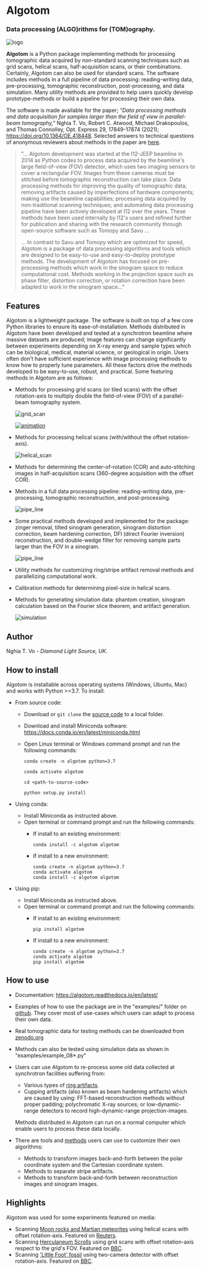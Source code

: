 # Algotom
### Data processing (**ALGO**)rithms for (**TOM**)ography.

![logo](https://github.com/algotom/algotom/raw/master/figs/readme/logo2.png)

**Algotom** is a Python package implementing methods for processing tomographic
data acquired by non-standard scanning techniques such as grid scans, helical 
scans, half-acquisition scans, or their combinations. Certainly, Algotom can 
also be used for standard scans. The software includes methods in a full 
pipeline of data processing: reading-writing data, pre-processing, tomographic 
reconstruction, post-processing, and data simulation. Many utility methods are 
provided to help users quickly develop prototype-methods or build a pipeline for
processing their own data.

The software is made available for the paper; *"Data processing methods and data 
acquisition for samples larger than the field of view in parallel-beam tomography,"*
Nghia T. Vo, Robert C. Atwood, Michael Drakopoulos, and Thomas Connolley, Opt. 
Express 29, 17849-17874 (2021); https://doi.org/10.1364/OE.418448. Selected
answers to technical questions of anonymous reviewers about methods in the paper
are [here](https://www.researchgate.net/profile/Nghia-T-Vo/publication/351559034_Selected_replies_to_technical_questions_from_reviewerspdf/data/609d2c69a6fdcc9aa7e697ea/Selected-replies-to-technical-questions-from-reviewers.pdf).     

> "... Algotom development was started at the I12-JEEP beamline in 2014 as Python
> codes to process data acquired by the beamline's large field-of-view (FOV) detector, 
> which uses two imaging sensors to cover a rectangular FOV. Images from these 
> cameras must be stitched before tomographic reconstruction can take place. 
> Data processing methods for improving the quality of tomographic data; 
> removing artifacts caused by imperfections of hardware components; 
> making use the beamline capabilities; processing data acquired by non-traditional
> scanning techniques; and automating data processing pipeline have been actively
> developed at I12 over the years. These methods have been used internally by I12's
> users and refined further for publication and sharing with the research community
> through open-source software such as Tomopy and Savu ...
> 
> ... In contrast to Savu and Tomopy which are optimized for speed, Algotom is a 
> package of data processing algorithms and tools which are designed to be 
> easy-to-use and easy-to-deploy prototype methods. The development of Algotom 
> has focused on pre-processing methods which work in the sinogram space to 
> reduce computational cost. Methods working in the projection space such as 
> phase filter, distortion correction, or rotation correction have been adapted 
> to work in the sinogram space..." 

Features
--------
Algotom is a lightweight package. The software is built on top of a few core
Python libraries to ensure its ease-of-installation. Methods distributed in 
Algotom have been developed and tested at a synchrotron beamline where massive
datasets are produced; image features can change significantly between 
experiments depending on X-ray energy and sample types which can be biological, 
medical, material science, or geological in origin. Users often don't have 
sufficient experience with image processing methods to know how to properly 
tune parameters. All these factors drive the methods developed to be 
easy-to-use, robust, and practical. Some featuring methods in Algotom are as 
follows:
- Methods for processing grid scans (or tiled scans) with the offset rotation-axis 
  to multiply double the field-of-view (FOV) of a parallel-beam tomography system.
  
  ![grid_scan](https://github.com/algotom/algotom/raw/master/figs/readme/grid_scan.jpg)
 
  [![animation](https://github.com/algotom/algotom/raw/master/figs/readme/thumbnail.png)](https://www.youtube.com/watch?v=CNRGutasp0c)
  
- Methods for processing helical scans (with/without the offset rotation-axis).
  
  ![helical_scan](https://github.com/algotom/algotom/raw/master/figs/readme/helical_scan.jpg)

- Methods for determining the center-of-rotation (COR) and auto-stitching images 
  in half-acquisition scans (360-degree acquisition with the offset COR).
  
- Methods in a full data processing pipeline: reading-writing data, 
  pre-processing, tomographic reconstruction, and post-processing.
  
  ![pipe_line](https://github.com/algotom/algotom/raw/master/figs/readme/data_processing_space.png) 

- Some practical methods developed and implemented for the package:
  zinger removal, tilted sinogram generation, sinogram distortion correction, 
  beam hardening correction, DFI (direct Fourier inversion) reconstruction, 
  and double-wedge filter for removing sample parts larger than the FOV in
  a sinogram.
  
  ![pipe_line](https://github.com/algotom/algotom/raw/master/figs/readme/double_wedge_filter.jpg)
  
- Utility methods for customizing ring/stripe artifact removal methods and 
  parallelizing computational work.
- Calibration methods for determining pixel-size in helical scans.
- Methods for generating simulation data: phantom creation, sinogram calculation
  based on the Fourier slice theorem, and artifact generation.
  
  ![simulation](https://github.com/algotom/algotom/raw/master/figs/readme/simulation.png)

Author
------

Nghia T. Vo - *Diamond Light Source, UK.*  

How to install
--------------
Algotom is installable across operating systems (Windows, Ubuntu, Mac) and 
works with Python >=3.7. To install:
- From source code:
  + Download or `git clone` the [source code](https://github.com/algotom/algotom) to a local folder.
  + Download and install Miniconda software: https://docs.conda.io/en/latest/miniconda.html
  + Open Linux terminal or Windows command prompt and run the following commands:
      
      `conda create -n algotom python=3.7`
      
      `conda activate algotom`
      
      `cd <path-to-source-code>`
      
      `python setup.py install`
- Using conda:
  + Install Miniconda as instructed above.
  + Open terminal or command prompt and run the following commands:
    * If install to an existing environment:
    
      `conda install -c algotom algotom`
    * If install to a new environment:
      ```commandline
      conda create -n algotom python=3.7
      conda activate algotom
      conda install -c algotom algotom
      ```

- Using pip:
  + Install Miniconda as instructed above.
  + Open terminal or command prompt and run the following commands:
    * If install to an existing environment:  
      
      `pip install algotom`
    * If install to a new environment:
      ```commandline
      conda create -n algotom python=3.7
      conda activate algotom
      pip install algotom
      ```

 How to use
----------
- Documentation: https://algotom.readthedocs.io/en/latest/
- Examples of how to use the package are in the "examples/" folder on [github](https://github.com/algotom/algotom). 
  They cover most of use-cases which users can adapt to process their own data.
- Real tomographic data for testing methods can be downloaded from [zenodo.org](https://www.zenodo.org/search?page=1&size=20&q=tomographic%20data%20nghia%20vo&type=dataset)
- Methods can also be tested using simulation data as shown in "examples/example_08*.py"
- Users can use Algotom to re-process some old data collected at synchrotron facilities suffering from:
  + Various types of [ring artifacts](https://sarepy.readthedocs.io/). 
  + Cupping artifacts (also known as beam hardening artifacts) which 
    are caused by using: FFT-based reconstruction methods without proper padding; 
    polychromatic X-ray sources; or low-dynamic-range detectors to record 
    high-dynamic-range projection-images.       
  
  Methods distributed in Algotom can run on a normal computer which enable users
  to process these data locally. 
- There are tools and [methods](https://sarepy.readthedocs.io/toc/section5.html) users can use to customize their own algorithms:
  + Methods to transform images back-and-forth between the polar coordinate 
    system and the Cartesian coordinate system.
  + Methods to separate stripe artifacts.
  + Methods to transform back-and-forth between reconstruction images and 
    sinogram images.
 
Highlights
-----------

Algotom was used for some experiments featured on media:
- Scanning [Moon rocks and Martian meteorites](https://www.diamond.ac.uk/Home/News/LatestNews/2019/17-07-2019.html) 
  using helical scans with offset rotation-axis. Featured on [Reuters](https://www.reuters.com/article/idUKKCN1UC16V?edition-redirect=uk).
- Scanning [Herculaneum Scrolls](https://www.diamond.ac.uk/Home/News/LatestNews/2019/03-10-2019.html) 
  using grid scans with offset rotation-axis respect to the grid's FOV. Featured on [BBC](https://www.bbc.co.uk/news/av/uk-england-oxfordshire-49926789).
- Scanning ['Little Foot' fossil](https://www.diamond.ac.uk/Home/News/LatestNews/2021/02-03-21.html) 
  using two-camera detector with offset rotation-axis. Featured on [BBC](https://www.bbc.co.uk/news/science-environment-56241509). 
